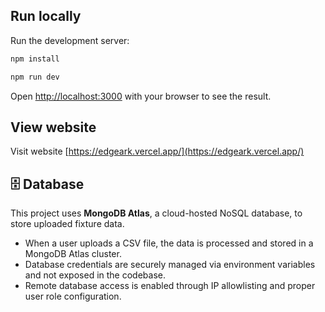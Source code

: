 ## Run locally

Run the development server:

```bash
npm install

npm run dev

```

Open [http://localhost:3000](http://localhost:3000) with your browser to see the result.

## View website 

Visit website [https://edgeark.vercel.app/](https://edgeark.vercel.app/)

## 🗄️ Database

This project uses **MongoDB Atlas**, a cloud-hosted NoSQL database, to store uploaded fixture data.

- When a user uploads a CSV file, the data is processed and stored in a MongoDB Atlas cluster.
- Database credentials are securely managed via environment variables and not exposed in the codebase.
- Remote database access is enabled through IP allowlisting and proper user role configuration.

